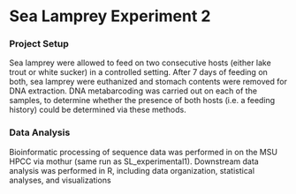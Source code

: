 # Sea Lamprey Experiment 2

### Project Setup
Sea lamprey were allowed to feed on two consecutive hosts (either lake trout or white sucker) in a controlled setting. After 7 days of feeding on both, sea lamprey were euthanized and stomach contents were removed for DNA extraction. DNA metabarcoding was carried out on each of the samples, to determine whether the presence of both hosts (i.e. a feeding history) could be determined via these methods. 

### Data Analysis
Bioinformatic processing of sequence data was performed in on the MSU HPCC via mothur (same run as SL_experimental1). Downstream data analysis was performed in R, including data organization, statistical analyses, and visualizations

